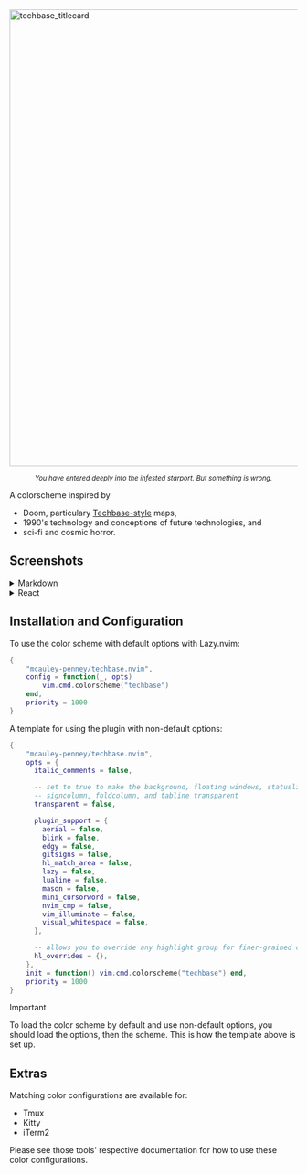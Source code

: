 <img width="1600" height="800" alt="techbase_titlecard" src="https://github.com/user-attachments/assets/3efa3036-3556-42e0-805c-fdcbd3120b1c" />

<p align="center">
<sub><i>You have entered deeply into the infested starport. But something is wrong.</i></sub>
</p>

A colorscheme inspired by 
- Doom, particulary [Techbase-style](https://doomwiki.org/wiki/Techbase_map) maps, 
- 1990's technology and conceptions of future technologies, and 
- sci-fi and cosmic horror.

## Screenshots

<details>
<summary>Markdown</summary>

<img width="2370" height="1673" alt="techbase-markdown" src="https://github.com/user-attachments/assets/98cfec31-039b-4916-a661-8cd5ca451601" />

</details>

<details>
<summary>React</summary>

<img width="2242" height="1690" alt="techbase-react" src="https://github.com/user-attachments/assets/cd31475d-8719-4f48-8e24-8b8dc7cba51e" />

</details>

## Installation and Configuration

To use the color scheme with default options with Lazy.nvim:

```lua
{
    "mcauley-penney/techbase.nvim",
    config = function(_, opts)
        vim.cmd.colorscheme("techbase")
    end,
    priority = 1000
}
```

A template for using the plugin with non-default options:

```lua
{
    "mcauley-penney/techbase.nvim",
    opts = {
      italic_comments = false,

      -- set to true to make the background, floating windows, statusline,
      -- signcolumn, foldcolumn, and tabline transparent
      transparent = false,

      plugin_support = {
        aerial = false,
        blink = false,
        edgy = false,
        gitsigns = false,
        hl_match_area = false,
        lazy = false,
        lualine = false,
        mason = false,
        mini_cursorword = false,
        nvim_cmp = false,
        vim_illuminate = false,
        visual_whitespace = false,
      },

      -- allows you to override any highlight group for finer-grained control
      hl_overrides = {},
    },
    init = function() vim.cmd.colorscheme("techbase") end,
    priority = 1000
}
```

> [!IMPORTANT]
> To load the color scheme by default and use non-default options, you should load the options, then the scheme. This is how the template above is set up.

## Extras

Matching color configurations are available for:

- Tmux
- Kitty
- iTerm2

Please see those tools' respective documentation for how to use these color configurations.

